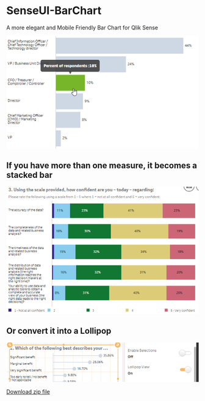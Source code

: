 # SenseUI-BarChart

A more elegant and Mobile Friendly Bar Chart for Qlik Sense

![SenseUI - Bar Chart](/preview.png?raw=true "SenseUI - Bar Chart")

## If you have more than one measure, it becomes a stacked bar

![SenseUI - Bar Chart](/stackedBar.png?raw=true "Stacked Bar")

## Or convert it into a Lollipop
![SenseUI - Bar Chart](/lollipop.png?raw=true "Lollipop")

[Download zip file](https://github.com/yianni-ververis/SenseUI-BarChart/archive/master.zip)